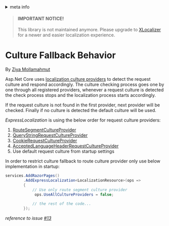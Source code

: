 <!-- meta tags details, will be assigned to meta tags inside header by js -->
<div id="meta-info">
<details><summary>meta info</summary>

> * Title: <i id="md-title">Culture Fallback Behavior</i>
> * Keywords: <i id="md-keywords">localization, asp.net-core, express-localization, culture, fallback, behavior</i>
> * Description: <i id="md-description">Learn how ExpressLocalization chooses the culture in a localized Asp.Net Core web app.</i>
> * Author: <i id="md-author">Ziya Mollamahmut</i>
> * Date: <i id="md-date">08-Aug-2020</i>
> * Image: <i id="md-image">https://github.com/LazZiya/Docs/raw/master/LazZiya.ExpressLocalization/v4.0/images/lazziya-express-localization-logo.png</i>
> * Image-alt: <i id="md-image-alt">LazZiya.ExpressLocalization Logo</i>
> * Version: <i id="md-version">v4.0</i>

</details>
</div>

> #### IMPORTANT NOTICE!
> This library is not maintained anymore. Please upgrade to [XLocalizer][0] for a newer and easier localization experience.

# Culture Fallback Behavior

By [Ziya Mollamahmut](https://github.com/LazZiya)

Asp.Net Core uses [localization culture providers][5] to detect the request culture and respond accordingly. The culture checking process goes one by one through all registered providers, whenever a request culture is detected the check process stops and the localization process starts accordingly.

If the request culture is not found in the first provider, next provider will be checked. Finally if no culture is detected the default culture will be used.

_ExpressLocalization_ is using the below order for request culture providers:
1) [RouteSegmentCultureProvider][6]
2) [QueryStringRequestCultureProvider][7]
3) [CookieRequestCultureProvider][3]
4) [AcceptedLanguageHeaderRequestCultureProvider][4]
5) Use default request culture from startup settings

In order to restrict culture fallback to route culture provider only use below implementation in startup:
````csharp
services.AddRazorPages()
        .AddExpressLocalization<LocalizationResource>(ops =>
        {
            // Use only route segment culture provider
             ops.UseAllCultureProviders = false;
               
            // the rest of the code...
        });
````
_reference to issue [#13][8]_

[0]:https://docs.ziyad.info/en/XLocalizer/v1.0/index.md
[6]: https://github.com/LazZiya/ExpressLocalization/blob/master/LazZiya.ExpressLocalization/RouteSegmentCultureProvider.cs
[7]: https://docs.microsoft.com/en-us/dotnet/api/microsoft.aspnetcore.localization.querystringrequestcultureprovider
[3]: https://docs.microsoft.com/en-us/dotnet/api/microsoft.aspnetcore.localization.cookierequestcultureprovider
[4]: https://docs.microsoft.com/en-us/dotnet/api/microsoft.aspnetcore.localization.acceptlanguageheaderrequestcultureprovider
[5]: https://docs.microsoft.com/en-us/aspnet/core/fundamentals/localization-extensibility?view=aspnetcore-3.1#localization-culture-providers
[8]: https://github.com/LazZiya/ExpressLocalization/issues/13
